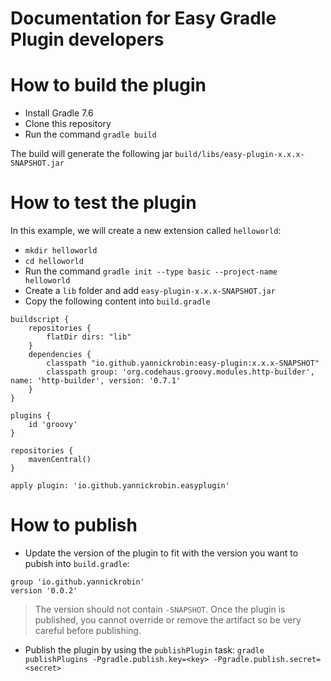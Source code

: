 # Documentation for Easy Gradle Plugin developers

# How to build the plugin
- Install Gradle 7.6
- Clone this repository
- Run the command `gradle build`

The build will generate the following jar `build/libs/easy-plugin-x.x.x-SNAPSHOT.jar`

# How to test the plugin
In this example, we will create a new extension called `helloworld`:
- `mkdir helloworld`
- `cd helloworld`
- Run the command `gradle init --type basic --project-name helloworld`
- Create a `lib` folder and add `easy-plugin-x.x.x-SNAPSHOT.jar`
- Copy the following content into `build.gradle`
```
buildscript {
    repositories {
        flatDir dirs: "lib"
    }
    dependencies {
        classpath "io.github.yannickrobin:easy-plugin:x.x.x-SNAPSHOT"
        classpath group: 'org.codehaus.groovy.modules.http-builder', name: 'http-builder', version: '0.7.1'   
    }
}

plugins {
    id 'groovy'
}

repositories {
    mavenCentral()
}

apply plugin: 'io.github.yannickrobin.easyplugin'
```

# How to publish

- Update the version of the plugin to fit with the version you want to pubish into `build.gradle`:
```
group 'io.github.yannickrobin'
version '0.0.2'
```

> The version should not contain `-SNAPSHOT`.
> Once the plugin is published, you cannot override or remove the artifact so be very careful before publishing.

- Publish the plugin by using the `publishPlugin` task: `gradle publishPlugins -Pgradle.publish.key=<key> -Pgradle.publish.secret=<secret>`
